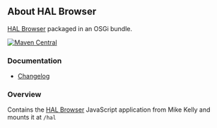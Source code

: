 ## About HAL Browser

[HAL Browser][hal-browser] packaged in an OSGi bundle.

[![Maven Central](https://img.shields.io/maven-central/v/io.wcm.caravan/io.wcm.caravan.hal.browser)](https://repo1.maven.org/maven2/io/wcm/caravan/io.wcm.caravan.hal.browser/)


### Documentation

* [Changelog][changelog]


### Overview

Contains the [HAL Browser][hal-browser] JavaScript application from Mike Kelly and mounts it at `/hal`


[changelog]: changes-report.html
[hal-browser]: https://github.com/mikekelly/hal-browser
